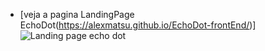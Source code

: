 
* [veja a pagina LandingPage EchoDot(https://alexmatsu.github.io/EchoDot-frontEnd/)]
![Landing page echo dot](https://github.com/AlexMatsu/EchoDot-frontEnd/assets/106101990/abee6b85-044f-4e7d-a0cc-3d04ea02c8cf)

